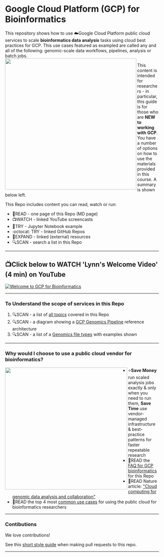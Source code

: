 # Google Cloud Platform (GCP) for Bioinformatics

This repository shows how to use ☁️Google Cloud Platform public cloud services to scale **bioinformatics data analysis** tasks using cloud best practices for GCP.  This use cases featured as exampled are called any and all of the following: genomic-scale data workflows, pipelines, analysis or batch jobs.
<img src="https://github.com/lynnlangit/gcp-for-bioinformatics/raw/master/images/learn-gcp.png" width="430" align="left">

This content is intended for researchers - in particular, this guide is for those who are **NEW to working with GCP**.  
You have a number of options on how to use the materials provided in this course.  A summary is shown below left.


This Repo includes content you can read, watch or run:  

- 📗READ - one page of this Repo (MD page)
- 📺WATCH -  linked YouTube screencasts
- 📙TRY - Jupyter Notebook example
- :octocat: TRY - linked GitHub Repos
- 📘EXPAND - linked (external) resources
- 🔍SCAN - search a list in this Repo

---

## 📺Click below to WATCH 'Lynn's Welcome Video' (4 min) on YouTube

[![Welcome to GCP for Bioinformatics](http://img.youtube.com/vi/YoFkSVDlN6k/0.jpg)](http://www.youtube.com/watch?v=YoFkSVDlN6k "Welcome to GCP for Bioinformatics")


---

### To Understand the scope of services in this Repo 
1. 🔍SCAN - a list of [all topics](https://github.com/lynnlangit/gcp-for-bioinformatics/blob/master/2_TOPICS.md) covered in this Repo
2. 🔍SCAN - a diagram showing a [GCP Genomics Pipeline](https://github.com/lynnlangit/gcp-for-bioinformatics/blob/master/6_ARCHITECTURE.md) reference architecture
3. 🔍SCAN - a list of a [Genomics file types](https://github.com/lynnlangit/gcp-for-bioinformatics/blob/master/4_FILE-TYPES.md) with examples shown 

-----

### Why would I choose to use a public cloud vendor for bioinformatics?

<img src="https://github.com/lynnlangit/gcp-for-bioinformatics/raw/master/images/flow-cell.jpg" width="400" align="left">

- ⭐️**Save Money** run scaled analysis jobs exactly & only when you need to run them, **Save Time** use vendor-managed infrastructure & best-practice patterns for faster repeatable research 
- 📗READ the [FAQ for GCP bioinformatics](https://github.com/lynnlangit/gcp-for-bioinformatics/blob/master/1_FAQ.md) for this Repo
- 📕READ Nature article: ["Cloud computing for genomic data analysis and collaboration"](https://www.nature.com/articles/nrg.2017.113)
- 📗READ the top 4 most [common use cases](https://github.com/lynnlangit/gcp-for-bioinformatics/blob/master/3_USER-STORIES.md) for using the public cloud for bioinformatics researchers
----

### Contibutions

We love contributions! 

See this [short style guide](https://github.com/lynnlangit/gcp-for-bioinformatics/blob/master/7_CONTRIBUTING.md) when making pull requests to this repo.

---



